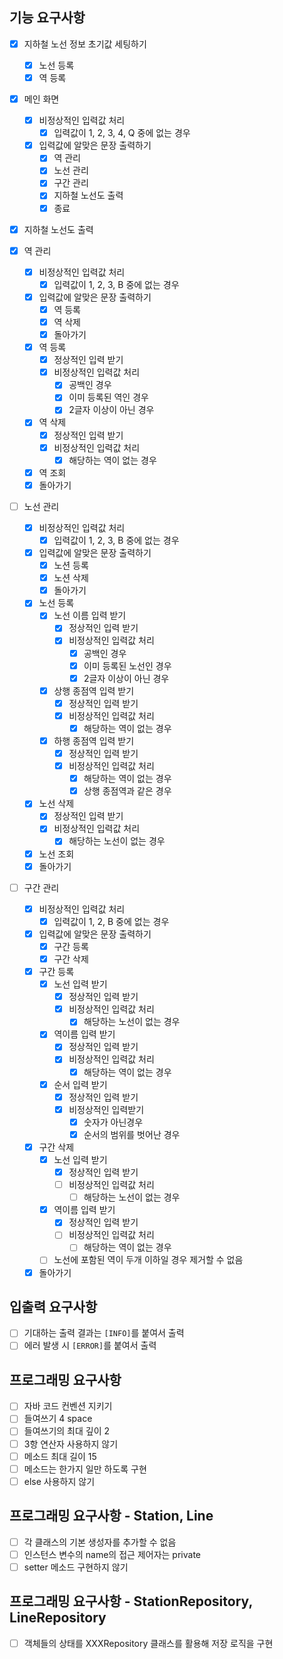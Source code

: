 ## 기능 요구사항

- [x] 지하철 노선 정보 초기값 세팅하기
    - [x] 노선 등록
    - [x] 역 등록

- [x] 메인 화면
    - [x] 비정상적인 입력값 처리
        - [x] 입력값이 1, 2, 3, 4, Q 중에 없는 경우
    - [x] 입력값에 알맞은 문장 출력하기
        - [x] 역 관리
        - [x] 노선 관리
        - [x] 구간 관리
        - [x] 지하철 노선도 출력
        - [x] 종료

- [x] 지하철 노선도 출력

- [x] 역 관리
    - [x] 비정상적인 입력값 처리
        - [x] 입력값이 1, 2, 3, B 중에 없는 경우
    - [x] 입력값에 알맞은 문장 출력하기
        - [x] 역 등록
        - [x] 역 삭제
        - [x] 돌아가기
    - [x] 역 등록
        - [x] 정상적인 입력 받기
        - [x] 비정상적인 입력값 처리
            - [x] 공백인 경우
            - [x] 이미 등록된 역인 경우
            - [x] 2글자 이상이 아닌 경우
    - [x] 역 삭제
        - [x] 정상적인 입력 받기
        - [x] 비정상적인 입력값 처리
            - [x] 해당하는 역이 없는 경우
    - [x] 역 조회
    - [x] 돌아가기

- [ ] 노선 관리
    - [x] 비정상적인 입력값 처리
        - [x] 입력값이 1, 2, 3, B 중에 없는 경우
    - [x] 입력값에 알맞은 문장 출력하기
        - [x] 노션 등록
        - [x] 노션 삭제
        - [x] 돌아가기
    - [x] 노선 등록
        - [x] 노선 이름 입력 받기
            - [x] 정상적인 입력 받기
            - [x] 비정상적인 입력값 처리
                - [x] 공백인 경우
                - [x] 이미 등록된 노선인 경우
                - [x] 2글자 이상이 아닌 경우
        - [x] 상행 종점역 입력 받기
            - [x] 정상적인 입력 받기
            - [x] 비정상적인 입력값 처리
                - [x] 해당하는 역이 없는 경우
        - [x] 하행 종점역 입력 받기
            - [x] 정상적인 입력 받기
            - [x] 비정상적인 입력값 처리
                - [x] 해당하는 역이 없는 경우
                - [x] 상행 종점역과 같은 경우
    - [x] 노선 삭제
        - [x] 정상적인 입력 받기
        - [x] 비정상적인 입력값 처리
            - [x] 해당하는 노선이 없는 경우
    - [x] 노선 조회
    - [x] 돌아가기

- [ ] 구간 관리
    - [x] 비정상적인 입력값 처리
        - [x] 입력값이 1, 2, B 중에 없는 경우
    - [x] 입력값에 알맞은 문장 출력하기
        - [x] 구간 등록
        - [x] 구간 삭제
    - [x] 구간 등록
        - [x] 노선 입력 받기
            - [x] 정상적인 입력 받기
            - [x] 비정상적인 입력값 처리
                - [x] 해당하는 노선이 없는 경우
        - [x] 역이름 입력 받기
            - [x] 정상적인 입력 받기
            - [x] 비정상적인 입력값 처리
                - [x] 해당하는 역이 없는 경우
        - [x] 순서 입력 받기
            - [x] 정상적인 입력 받기
            - [x] 비정상적인 입력받기
                - [x] 숫자가 아닌경우
                - [x] 순서의 범위를 벗어난 경우
    - [x] 구간 삭제
        - [x] 노선 입력 받기
            - [x] 정상적인 입력 받기
            - [ ] 비정상적인 입력값 처리
                - [ ] 해당하는 노선이 없는 경우
        - [x] 역이름 입력 받기
            - [x] 정상적인 입력 받기
            - [ ] 비정상적인 입력값 처리
                - [ ] 해당하는 역이 없는 경우
        - [ ] 노선에 포함된 역이 두개 이하일 경우 제거할 수 없음
    - [x] 돌아가기

## 입출력 요구사항

- [ ] 기대하는 출력 결과는 `[INFO]`를 붙여서 출력
- [ ] 에러 발생 시 `[ERROR]`를 붙여서 출력

## 프로그래밍 요구사항

- [ ] 자바 코드 컨벤션 지키기
- [ ] 들여쓰기 4 space
- [ ] 들여쓰기의 최대 깊이 2
- [ ] 3항 연산자 사용하지 않기
- [ ] 메소드 최대 길이 15
- [ ] 메소드는 한가지 일만 하도록 구현
- [ ] else 사용하지 않기

## 프로그래밍 요구사항 - Station, Line

- [ ] 각 클래스의 기본 생성자를 추가할 수 없음
- [ ] 인스턴스 변수의 name의 접근 제어자는 private
- [ ] setter 메소드 구현하지 않기

## 프로그래밍 요구사항 - StationRepository, LineRepository

- [ ] 객체들의 상태를 XXXRepository 클래스를 활용해 저장 로직을 구현